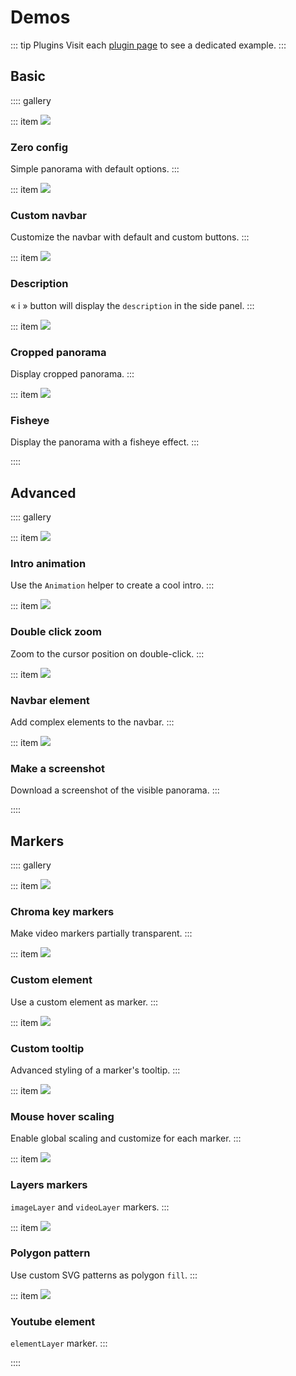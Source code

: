 # Demos

::: tip Plugins
Visit each [plugin page](../plugins/) to see a dedicated example.
:::

## Basic

:::: gallery

::: item
[![](../images/demos/default.jpg)](./basic/0-config.md)

### Zero config

Simple panorama with default options.
:::

::: item
[![](../images/demos/navbar.jpg)](./basic/custom-navbar.md)

### Custom navbar

Customize the navbar with default and custom buttons.
:::

::: item
[![](../images/demos/description.jpg)](./basic/description.md)

### Description

&laquo; i &raquo; button will display the `description` in the side panel.
:::

::: item
[![](../images/demos/cropped-panorama.jpg)](./basic/cropped-panorama.md)

### Cropped panorama

Display cropped panorama.
:::

::: item
[![](../images/demos/fisheye.jpg)](./basic/fisheye.md)

### Fisheye

Display the panorama with a fisheye effect.
:::

::::

## Advanced

:::: gallery

::: item
[![](../images/demos/animation.gif)](./advanced/animation.md)

### Intro animation

Use the `Animation` helper to create a cool intro.
:::

::: item
[![](../images/demos/double-click-zoom.gif)](./advanced/double-click-zoom.md)

### Double click zoom

Zoom to the cursor position on double-click.
:::

::: item
[![](../images/demos/navbar-element.jpg)](./advanced/navbar-element.md)

### Navbar element

Add complex elements to the navbar.
:::

::: item
[![](../images/demos/screenshot.jpg)](./advanced/screenshot.md)

### Make a screenshot

Download a screenshot of the visible panorama.
:::

::::

## Markers

:::: gallery

::: item
[![](../images/demos/chroma-key.jpg)](./markers/chroma-key.md)

### Chroma key markers

Make video markers partially transparent.
:::

::: item
[![](../images/demos/marker-element.jpg)](./markers/custom-element.md)

### Custom element

Use a custom element as marker.
:::

::: item
[![](../images/demos/custom-marker.jpg)](./markers/custom-tooltip.md)

### Custom tooltip

Advanced styling of a marker's tooltip.
:::

::: item
[![](../images/demos/hover-scale.jpg)](./markers/hover-scale.md)

### Mouse hover scaling

Enable global scaling and customize for each marker.
:::

::: item
[![](../images/demos/marker-layer.jpg)](./markers/layers.md)

### Layers markers

`imageLayer` and `videoLayer` markers.
:::

::: item
[![](../images/demos/polygon-pattern.jpg)](./markers/polygon-pattern.md)

### Polygon pattern

Use custom SVG patterns as polygon `fill`.
:::

::: item
[![](../images/demos/marker-youtube.jpg)](./markers/youtube-element.md)

### Youtube element

`elementLayer` marker.
:::

::::
